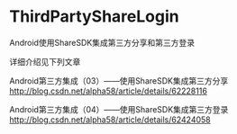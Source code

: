 # ThirdPartyShareLogin
Android使用ShareSDK集成第三方分享和第三方登录

详细介绍见下列文章

Android第三方集成（03）——使用ShareSDK集成第三方分享 http://blog.csdn.net/alpha58/article/details/62228116

Android第三方集成（04）——使用ShareSDK集成第三方登录 http://blog.csdn.net/alpha58/article/details/62424058
